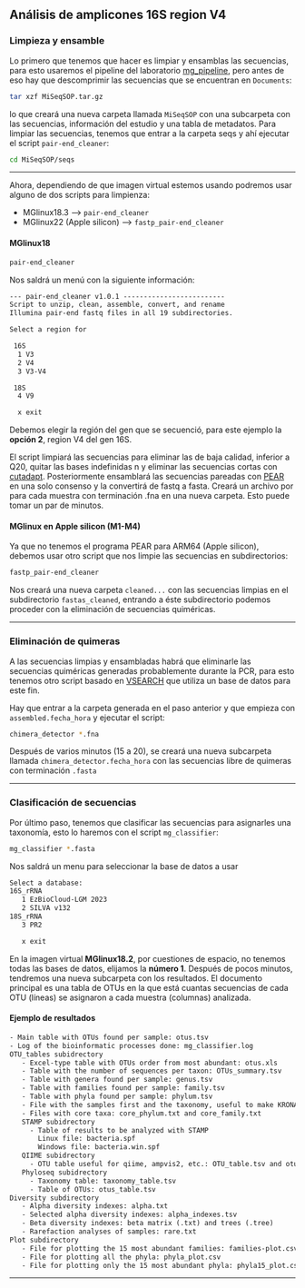 ## Análisis de amplicones 16S region V4

### Limpieza y ensamble

Lo primero que tenemos que hacer es limpiar y ensamblas las secuencias, para esto usaremos el pipeline del laboratorio [mg_pipeline](https://github.com/GenomicaMicrob/metagenomic_pipeline), pero antes de eso hay que descomprimir las secuencias que se encuentran en `Documents`:

```bash
tar xzf MiSeqSOP.tar.gz
```
lo que creará una nueva carpeta llamada `MiSeqSOP` con una subcarpeta con las secuencias, información del estudio y una tabla de metadatos. Para limpiar las secuencias, tenemos que entrar a la carpeta seqs y ahí ejecutar el script `pair-end_cleaner`:

```bash
cd MiSeqSOP/seqs
```

***
Ahora, dependiendo de que imagen virtual estemos usando podremos usar alguno de dos scripts para limpienza:
- MGlinux18.3 --> `pair-end_cleaner`
- MGlinux22 (Apple silicon) --> `fastp_pair-end_cleaner`

#### MGlinux18
```bash
pair-end_cleaner
```

Nos saldrá un menú con la siguiente información:

```latex
--- pair-end_cleaner v1.0.1 -------------------------
Script to unzip, clean, assemble, convert, and rename
Illumina pair-end fastq files in all 19 subdirectories.

Select a region for

 16S
  1 V3
  2 V4
  3 V3-V4

 18S
  4 V9

  x exit
```

Debemos elegir la región del gen que se secuenció, para este ejemplo la **opción 2**, region V4 del gen 16S.

El script limpiará las secuencias para eliminar las de baja calidad, inferior a Q20, quitar las bases indefinidas n y eliminar las secuencias cortas con [cutadapt](https://cutadapt.readthedocs.io/en/stable/index.html). Posteriormente ensamblará las secuencias pareadas con [PEAR](https://cme.h-its.org/exelixis/web/software/pear/doc.html) en una solo consenso y la convertirá de fastq a fasta. Creará un archivo por para cada muestra con terminación .fna en una nueva carpeta. Esto puede tomar un par de minutos.

#### MGlinux en Apple silicon (M1-M4)
Ya que no tenemos el programa PEAR para ARM64 (Apple silicon), debemos usar otro script que nos limpie las secuencias en subdirectorios:

```bash
fastp_pair-end_cleaner
```
Nos creará una nueva carpeta `cleaned...` con las secuencias limpias en el subdirectorio `fastas_cleaned`, entrando a éste subdirectorio podemos proceder con la eliminación de secuencias quiméricas.

***
### Eliminación de quimeras

A las secuencias limpias y ensambladas habrá que eliminarle las secuencias quiméricas generadas probablemente durante la PCR, para esto tenemos otro script basado en [VSEARCH](https://github.com/torognes/vsearch) que utiliza un base de datos para este fin.

Hay que entrar a la carpeta generada en el paso anterior y que empieza con `assembled.fecha_hora` y ejecutar el script:

```bash
chimera_detector *.fna
```

Después de varios minutos (15 a 20), se creará una nueva subcarpeta llamada `chimera_detector.fecha_hora` con las secuencias libre de quimeras con terminación `.fasta`
***

### Clasificación de secuencias
Por último paso, tenemos que clasificar las secuencias para asignarles una taxonomía, esto lo haremos con el script `mg_classifier`:

```bash
mg_classifier *.fasta
```

Nos saldrá un menu para seleccionar la base de datos a usar

```latex
Select a database:
16S_rRNA
   1 EzBioCloud-LGM 2023
   2 SILVA v132
18S_rRNA
   3 PR2

   x exit
```

En la imagen virtual **MGlinux18.2**, por cuestiones de espacio, no tenemos todas las bases de datos, elijamos la **número 1**. Después de pocos minutos, tendremos una nueva subcarpeta con los resultados. El documento principal es una tabla de OTUs en la que está cuantas secuencias de cada OTU (líneas) se asignaron a cada muestra (columnas) analizada.

#### Ejemplo de resultados

```latex
- Main table with OTUs found per sample: otus.tsv
- Log of the bioinformatic processes done: mg_classifier.log
OTU_tables subidrectory
   - Excel-type table with OTUs order from most abundant: otus.xls
   - Table with the number of sequences per taxon: OTUs_summary.tsv
   - Table with genera found per sample: genus.tsv
   - Table with families found per sample: family.tsv
   - Table with phyla found per sample: phylum.tsv
   - File with the samples first and the taxonomy, useful to make KRONA charts: samples-tax.tsv
   - Files with core taxa: core_phylum.txt and core_family.txt
   STAMP subidrectory
     - Table of results to be analyzed with STAMP
       Linux file: bacteria.spf
       Windows file: bacteria.win.spf
   QIIME subidrectory
     - OTU table useful for qiime, ampvis2, etc.: OTU_table.tsv and otus.txt
   Phyloseq subidrectory
     - Taxonomy table: taxonomy_table.tsv
     - Table of OTUs: otus_table.tsv
Diversity subdirectory
   - Alpha diversity indexes: alpha.txt
   - Selected alpha diversity indexes: alpha_indexes.tsv
   - Beta diversity indexes: beta matrix (.txt) and trees (.tree)
   - Rarefaction analyses of samples: rare.txt
Plot subdirectory
   - File for plotting the 15 most abundant families: families-plot.csv
   - File for plotting all the phyla: phyla_plot.csv
   - File for plotting only the 15 most abundant phyla: phyla15_plot.csv
```
***
